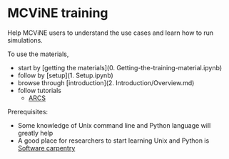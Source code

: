 # MCViNE training

Help MCViNE users to understand the use cases and learn how to run simulations.

To use the materials, 

* start by [getting the materials](0. Getting-the-training-material.ipynb)
* follow by [setup](1. Setup.ipynb)
* browse through [introduction](2. Introduction/Overview.md)
* follow tutorials
  - [ARCS](ARCS)

Prerequisites:
* Some knowledge of Unix command line and Python language will greatly help
* A good place for researchers to start learning Unix and Python is [Software carpentry](http://software-carpentry.org/lessons)
